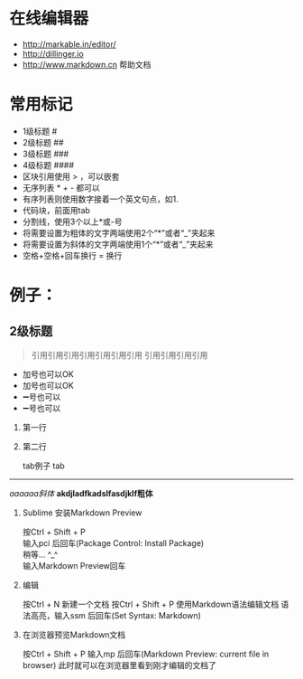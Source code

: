
# 在线编辑器
* http://markable.in/editor/
* http://dillinger.io
* http://www.markdown.cn 帮助文档

# 常用标记
* 1级标题 # 
* 2级标题 ## 
* 3级标题 ### 
* 4级标题 #### 
* 区块引用使用 > ，可以嵌套
* 无序列表 * + - 都可以
* 有序列表则使用数字接着一个英文句点，如1.
* 代码块，前面用tab
* 分割线，使用3个以上*或-号
* 将需要设置为粗体的文字两端使用2个“*”或者“_”夹起来
* 将需要设置为斜体的文字两端使用1个“*”或者“_”夹起来
* 空格+空格+回车换行 = 换行


# 例子：
## 2级标题
> 引用引用引用引用引用引用引用
> 引用引用引用引用

* 加号也可以OK
* 加号也可以OK
* ➖号也可以
* ➖号也可以

1. 第一行
2. 第二行

    tab例子
    tab

-----------
*aaaaaa斜体*
**akdjladfkadslfasdjklf粗体**


1. Sublime 安装Markdown Preview

	按Ctrl + Shift + P  
	输入pci 后回车(Package Control: Install Package)  
	稍等... ^_^  
	输入Markdown Preview回车  

2. 编辑

	按Ctrl + N 新建一个文档
	按Ctrl + Shift + P
	使用Markdown语法编辑文档
	语法高亮，输入ssm 后回车(Set Syntax: Markdown)

3. 在浏览器预览Markdown文档

	按Ctrl + Shift + P
	输入mp 后回车(Markdown Preview: current file in browser)
	此时就可以在浏览器里看到刚才编辑的文档了
